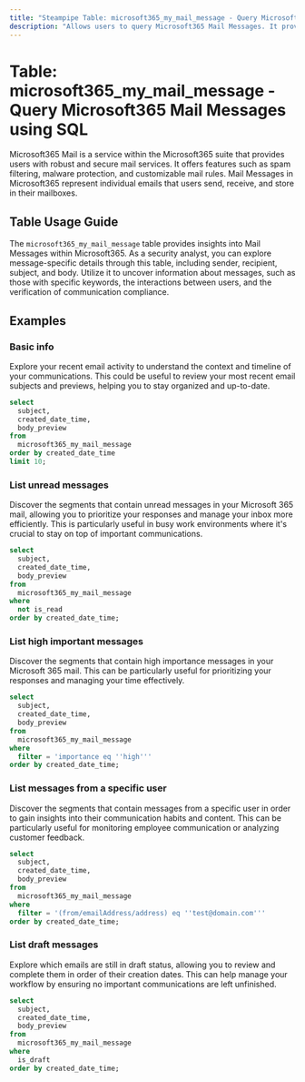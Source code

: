 ```yaml
---
title: "Steampipe Table: microsoft365_my_mail_message - Query Microsoft365 Mail Messages using SQL"
description: "Allows users to query Microsoft365 Mail Messages. It provides information about each mail message in a user's Microsoft365 mailbox."
---
```


# Table: microsoft365_my_mail_message - Query Microsoft365 Mail Messages using SQL

Microsoft365 Mail is a service within the Microsoft365 suite that provides users with robust and secure mail services. It offers features such as spam filtering, malware protection, and customizable mail rules. Mail Messages in Microsoft365 represent individual emails that users send, receive, and store in their mailboxes.

## Table Usage Guide

The `microsoft365_my_mail_message` table provides insights into Mail Messages within Microsoft365. As a security analyst, you can explore message-specific details through this table, including sender, recipient, subject, and body. Utilize it to uncover information about messages, such as those with specific keywords, the interactions between users, and the verification of communication compliance.

## Examples

### Basic info
Explore your recent email activity to understand the context and timeline of your communications. This could be useful to review your most recent email subjects and previews, helping you to stay organized and up-to-date.

```sql
select
  subject,
  created_date_time,
  body_preview
from
  microsoft365_my_mail_message
order by created_date_time
limit 10;
```

### List unread messages
Discover the segments that contain unread messages in your Microsoft 365 mail, allowing you to prioritize your responses and manage your inbox more efficiently. This is particularly useful in busy work environments where it's crucial to stay on top of important communications.

```sql
select
  subject,
  created_date_time,
  body_preview
from
  microsoft365_my_mail_message
where
  not is_read
order by created_date_time;
```

### List high important messages
Discover the segments that contain high importance messages in your Microsoft 365 mail. This can be particularly useful for prioritizing your responses and managing your time effectively.

```sql
select
  subject,
  created_date_time,
  body_preview
from
  microsoft365_my_mail_message
where
  filter = 'importance eq ''high'''
order by created_date_time;
```

### List messages from a specific user
Discover the segments that contain messages from a specific user in order to gain insights into their communication habits and content. This can be particularly useful for monitoring employee communication or analyzing customer feedback.

```sql
select
  subject,
  created_date_time,
  body_preview
from
  microsoft365_my_mail_message
where
  filter = '(from/emailAddress/address) eq ''test@domain.com'''
order by created_date_time;
```

### List draft messages
Explore which emails are still in draft status, allowing you to review and complete them in order of their creation dates. This can help manage your workflow by ensuring no important communications are left unfinished.

```sql
select
  subject,
  created_date_time,
  body_preview
from
  microsoft365_my_mail_message
where
  is_draft
order by created_date_time;
```